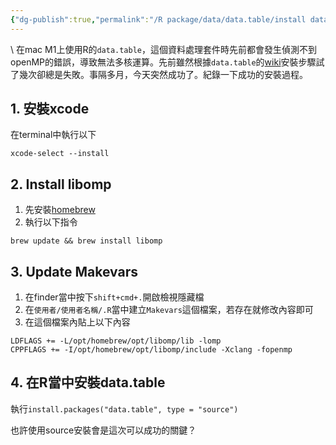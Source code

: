 ```yaml
---
{"dg-publish":true,"permalink":"/R package/data/data.table/install data.table/","title":"如何在Mac M1上使用data.table多核運算","tags":["Rpackage/data,data.table,blog"],"created":"2023-03-23","updated":"2023-03-23T00:00:00.000Z"}
---
```




\ 在mac M1上使用R的`data.table`，這個資料處理套件時先前都會發生偵測不到openMP的錯誤，導致無法多核運算。先前雖然根據`data.table`的[wiki](https://github.com/Rdatatable/data.table/wiki/Installation)安裝步驟試了幾次卻總是失敗。事隔多月，今天突然成功了。紀錄一下成功的安裝過程。



## 1. 安裝xcode

在terminal中執行以下

```
xcode-select --install
```

## 2. Install libomp

1. 先安裝[homebrew](https://brew.sh/)
2. 執行以下指令

```
brew update && brew install libomp
```

## 3. Update Makevars

1. 在finder當中按下`shift+cmd+.`開啟檢視隱藏檔
2. 在`使用者/使用者名稱/.R`當中建立`Makevars`這個檔案，若存在就修改內容即可
3. 在這個檔案內貼上以下內容

```
LDFLAGS += -L/opt/homebrew/opt/libomp/lib -lomp
CPPFLAGS += -I/opt/homebrew/opt/libomp/include -Xclang -fopenmp
```

## 4. 在R當中安裝data.table

執行`install.packages("data.table", type = "source")`


也許使用source安裝會是這次可以成功的關鍵？